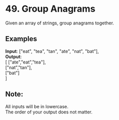# 49. Group Anagrams
Given an array of strings, group anagrams together.  
## Examples 
**Input**: ["eat", "tea", "tan", "ate", "nat", "bat"],  
**Output**:  
[
  ["ate","eat","tea"],  
  ["nat","tan"],  
  ["bat"]  
]  
## Note:
All inputs will be in lowercase.  
The order of your output does not matter.  